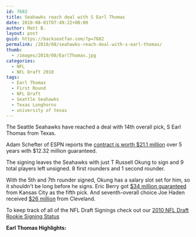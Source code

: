 ```yaml
---
id: 7682
title: Seahawks reach deal with S Earl Thomas
date: 2010-08-01T07:49:22+00:00
author: Matt B.
layout: post
guid: https://backseatfan.com/?p=7682
permalink: /2010/08/seahawks-reach-deal-with-s-earl-thomas/
thumb:
  - /images/2010/08/EarlThomas.jpg
categories:
  - NFL
  - NFL Draft 2010
tags:
  - Earl Thomas
  - First Round
  - NFL Draft
  - Seattle Seahawks
  - Texas Longhorns
  - university of texas
---
```


<div class="entry">
  <p>
    The Seattle Seahawks have reached a deal with 14th overall pick, S Earl Thomas from Texas.
  </p>

  <p>
    Adam Schefter of ESPN reports the <a href="https://sports.espn.go.com/nfl/news/story?id=5427695">contract is worth $21.1 million</a> over 5 years with $12.32 million guaranteed.
  </p>

  <p>
    The signing leaves the Seahawks with just T Russell Okung to sign and 9 total players left unsigned. 8 first rounders and 1 second rounder.
  </p>

  <p>
    With the 5th and 7th rounder signed, Okung has a salary slot set for him, so it shouldn't be long before he signs. Eric Berry got <a href="https://backseatfan.com/2010/07/chiefs-sign-first-round-pick-eric-berry/">$34 million guaranteed</a> from Kansas City as the fifth pick. And seventh-overall choice Joe Haden received <a href="https://backseatfan.com/2010/07/browns-sign-cb-joe-haden/">$26 million</a> from Cleveland.
  </p>

  <p>
    To keep track of all of the NFL Draft Signings check out our <a href="https://backseatfan.com/index.php/2010/04/2010-nfl-draft-rookie-signing-status/">2010 NFL Draft Rookie Signing Status</a>
  </p>

  <p>
    <strong>Earl Thomas Highlights:</strong><br />
  </p>
</div>
